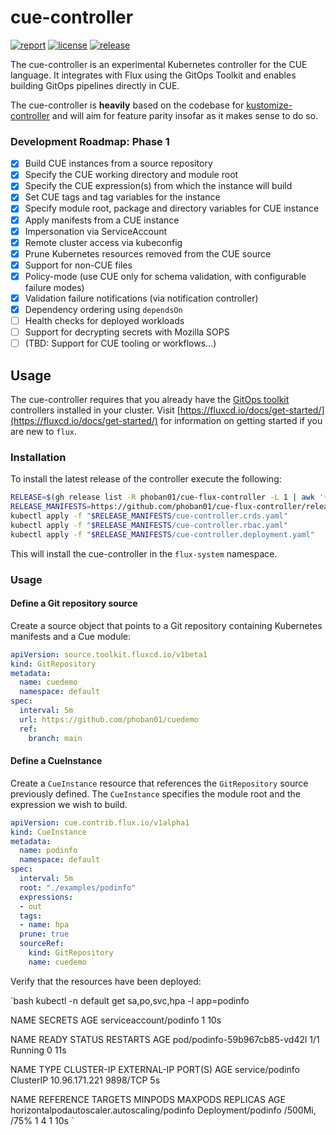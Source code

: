 # cue-controller

[![report](https://goreportcard.com/badge/github.com/phoban01/cue-flux-controller)](https://goreportcard.com/report/github.com/phoban01/cue-flux-controller)
[![license](https://img.shields.io/github/license/phoban01/cue-flux-controller.svg)](https://github.com/fluxcd/cue-flux-controller/blob/main/LICENSE)
[![release](https://img.shields.io/github/release/phoban01/cue-flux-controller/all.svg)](https://github.com/phoban01/cue-flux-controller/releases)

The cue-controller is an experimental Kubernetes controller for the CUE language. It integrates with Flux using the GitOps Toolkit and enables building GitOps pipelines directly in CUE.

The cue-controller is **heavily** based on the codebase for [kustomize-controller](https://github.com/fluxcd/kustomize-controller) and will aim for feature parity insofar as it makes sense to do so.

### Development Roadmap: Phase 1
- [x] Build CUE instances from a source repository
- [x] Specify the CUE working directory and module root
- [x] Specify the CUE expression(s) from which the instance will build
- [x] Set CUE tags and tag variables for the instance
- [x] Specify module root, package and directory variables for CUE instance
- [x] Apply manifests from a CUE instance
- [x] Impersonation via ServiceAccount
- [x] Remote cluster access via kubeconfig
- [x] Prune Kubernetes resources removed from the CUE source
- [x] Support for non-CUE files
- [x] Policy-mode (use CUE only for schema validation, with configurable failure modes)
- [x] Validation failure notifications (via notification controller)
- [x] Dependency ordering using `dependsOn`
- [ ] Health checks for deployed workloads
- [ ] Support for decrypting secrets with Mozilla SOPS
- [ ] (TBD: Support for CUE tooling or workflows...)

## Usage

The cue-controller requires that you already have the [GitOps toolkit](https://fluxcd.io/docs/components/)
controllers installed in your cluster. Visit [https://fluxcd.io/docs/get-started/](https://fluxcd.io/docs/get-started/) for information on getting started if you are new to `flux`.

### Installation

To install the latest release of the controller execute the following:
```bash
RELEASE=$(gh release list -R phoban01/cue-flux-controller -L 1 | awk '{print $1}')
RELEASE_MANIFESTS=https://github.com/phoban01/cue-flux-controller/releases/download/$RELEASE
kubectl apply -f "$RELEASE_MANIFESTS/cue-controller.crds.yaml"
kubectl apply -f "$RELEASE_MANIFESTS/cue-controller.rbac.yaml"
kubectl apply -f "$RELEASE_MANIFESTS/cue-controller.deployment.yaml"
```

This will install the cue-controller in the `flux-system` namespace.

### Usage
#### Define a Git repository source

Create a source object that points to a Git repository containing Kubernetes manifests and a Cue module:

```yaml
apiVersion: source.toolkit.fluxcd.io/v1beta1
kind: GitRepository
metadata:
  name: cuedemo
  namespace: default
spec:
  interval: 5m
  url: https://github.com/phoban01/cuedemo
  ref:
    branch: main
```

#### Define a CueInstance

Create a `CueInstance` resource that references the `GitRepository` source previously defined. The `CueInstance` specifies the module root and the expression we wish to build.

```yaml
apiVersion: cue.contrib.flux.io/v1alpha1
kind: CueInstance
metadata:
  name: podinfo
  namespace: default
spec:
  interval: 5m
  root: "./examples/podinfo"
  expressions:
  - out
  tags:
  - name: hpa
  prune: true
  sourceRef:
    kind: GitRepository
    name: cuedemo
```

Verify that the resources have been deployed:

`bash
kubectl -n default get sa,po,svc,hpa -l app=podinfo

NAME                     SECRETS   AGE
serviceaccount/podinfo   1         10s

NAME                           READY   STATUS    RESTARTS   AGE
pod/podinfo-59b967cb85-vd42l   1/1     Running   0          11s

NAME              TYPE        CLUSTER-IP      EXTERNAL-IP   PORT(S)    AGE
service/podinfo   ClusterIP   10.96.171.221   <none>        9898/TCP   5s

NAME                                          REFERENCE            TARGETS                          MINPODS   MAXPODS   REPLICAS   AGE
horizontalpodautoscaler.autoscaling/podinfo   Deployment/podinfo   <unknown>/500Mi, <unknown>/75%   1         4         1          10s
`
